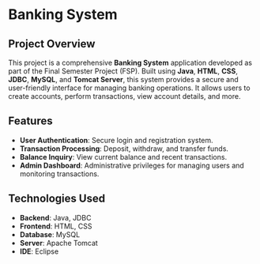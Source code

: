 # Banking System

## Project Overview
This project is a comprehensive **Banking System** application developed as part of the Final Semester Project (FSP). Built using **Java**, **HTML**, **CSS**, **JDBC**, **MySQL**, and **Tomcat Server**, this system provides a secure and user-friendly interface for managing banking operations. It allows users to create accounts, perform transactions, view account details, and more.

## Features
- **User Authentication**: Secure login and registration system.
- **Transaction Processing**: Deposit, withdraw, and transfer funds.
- **Balance Inquiry**: View current balance and recent transactions.
- **Admin Dashboard**: Administrative privileges for managing users and monitoring transactions.

## Technologies Used
- **Backend**: Java, JDBC
- **Frontend**: HTML, CSS
- **Database**: MySQL
- **Server**: Apache Tomcat
- **IDE**: Eclipse
